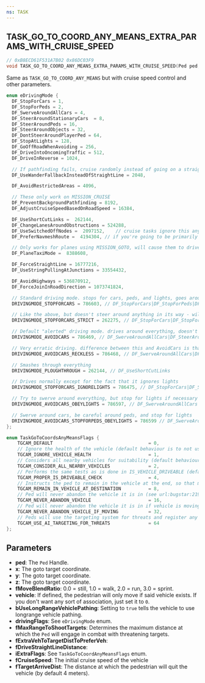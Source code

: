 ```yaml
---
ns: TASK
---
```

## TASK_GO_TO_COORD_ANY_MEANS_EXTRA_PARAMS_WITH_CRUISE_SPEED

```c
// 0xB8ECD61F531A7B02 0x86DC03F9
void TASK_GO_TO_COORD_ANY_MEANS_EXTRA_PARAMS_WITH_CRUISE_SPEED(Ped ped, float x, float y, float z, float fMoveBlendRatio, cs_type(Any) Vehicle vehicle, BOOL bUseLongRangeVehiclePathing, int drivingFlags, float fMaxRangeToShootTargets, cs_type(Any) float fExtraVehToTargetDistToPreferVeh, cs_type(Any) float fDriveStraightLineDistance, cs_type(Any) int iExtraFlags, float fCruiseSpeed, float fTargetArriveDist);
```

Same as `TASK_GO_TO_COORD_ANY_MEANS` but with cruise speed control and other parameters.

```c
enum eDrivingMode {
  DF_StopForCars = 1,
  DF_StopForPeds = 2,
  DF_SwerveAroundAllCars = 4,
  DF_SteerAroundStationaryCars	= 8,
  DF_SteerAroundPeds = 16,
  DF_SteerAroundObjects = 32,
  DF_DontSteerAroundPlayerPed = 64,
  DF_StopAtLights = 128,
  DF_GoOffRoadWhenAvoiding = 256,
  DF_DriveIntoOncomingTraffic = 512,
  DF_DriveInReverse = 1024,

  // If pathfinding fails, cruise randomly instead of going on a straight line
  DF_UseWanderFallbackInsteadOfStraightLine = 2048,

  DF_AvoidRestrictedAreas = 4096,

  // These only work on MISSION_CRUISE
  DF_PreventBackgroundPathfinding = 8192,
  DF_AdjustCruiseSpeedBasedOnRoadSpeed = 16384,

  DF_UseShortCutLinks =  262144,
  DF_ChangeLanesAroundObstructions = 524288,
  DF_UseSwitchedOffNodes =  2097152,	// cruise tasks ignore this anyway--only used for goto's
  DF_PreferNavmeshRoute =  4194304,	// if you're going to be primarily driving off road

  // Only works for planes using MISSION_GOTO, will cause them to drive along the ground instead of fly
  DF_PlaneTaxiMode =  8388608,

  DF_ForceStraightLine = 16777216,
  DF_UseStringPullingAtJunctions = 33554432,

  DF_AvoidHighways = 536870912,
  DF_ForceJoinInRoadDirection = 1073741824,

  // Standard driving mode. stops for cars, peds, and lights, goes around stationary obstructions
  DRIVINGMODE_STOPFORCARS = 786603, // DF_StopForCars|DF_StopForPeds|DF_SteerAroundObjects|DF_SteerAroundStationaryCars|DF_StopAtLights|DF_UseShortCutLinks|DF_ChangeLanesAroundObstructions,		// Obey lights too

  // Like the above, but doesn't steer around anything in its way - will only wait instead.
  DRIVINGMODE_STOPFORCARS_STRICT = 262275, // DF_StopForCars|DF_StopForPeds|DF_StopAtLights|DF_UseShortCutLinks, // Doesn't deviate an inch.

  // Default "alerted" driving mode. drives around everything, doesn't obey lights
  DRIVINGMODE_AVOIDCARS = 786469, // DF_SwerveAroundAllCars|DF_SteerAroundObjects|DF_UseShortCutLinks|DF_ChangeLanesAroundObstructions|DF_StopForCars,

  // Very erratic driving. difference between this and AvoidCars is that it doesn't use the brakes at ALL to help with steering
  DRIVINGMODE_AVOIDCARS_RECKLESS = 786468, // DF_SwerveAroundAllCars|DF_SteerAroundObjects|DF_UseShortCutLinks|DF_ChangeLanesAroundObstructions,

  // Smashes through everything
  DRIVINGMODE_PLOUGHTHROUGH = 262144, // DF_UseShortCutLinks

  // Drives normally except for the fact that it ignores lights
  DRIVINGMODE_STOPFORCARS_IGNORELIGHTS = 786475, // DF_StopForCars|DF_SteerAroundStationaryCars|DF_StopForPeds|DF_SteerAroundObjects|DF_UseShortCutLinks|DF_ChangeLanesAroundObstructions

  // Try to swerve around everything, but stop for lights if necessary
  DRIVINGMODE_AVOIDCARS_OBEYLIGHTS = 786597, // DF_SwerveAroundAllCars|DF_StopAtLights|DF_SteerAroundObjects|DF_UseShortCutLinks|DF_ChangeLanesAroundObstructions|DF_StopForCars

  // Swerve around cars, be careful around peds, and stop for lights
  DRIVINGMODE_AVOIDCARS_STOPFORPEDS_OBEYLIGHTS = 786599 // DF_SwerveAroundAllCars|DF_StopAtLights|DF_StopForPeds|DF_SteerAroundObjects|DF_UseShortCutLinks|DF_ChangeLanesAroundObstructions|DF_StopForCars
};

enum TaskGoToCoordsAnyMeansFlags {
	TGCAM_DEFAULT									= 0,
	// Ignore the health of the vehicle (default behaviour is to not use any vehicle with less than 600 health)
	TGCAM_IGNORE_VEHICLE_HEALTH						= 1,
	// Considers all nearby vehicles for suitability (default behaviour is to consider only the vehicle closest to the ped)
	TGCAM_CONSIDER_ALL_NEARBY_VEHICLES				= 2,
	// Performs the same tests as is done in IS_VEHICLE_DRIVEABLE (default behaviour is to just check the vehicle's health)
	TGCAM_PROPER_IS_DRIVEABLE_CHECK					= 4,
	// Instructs the ped to remain in the vehicle at the end, so that multiple tasks can be chained together (see url:bugstar:1778387)
	TGCAM_REMAIN_IN_VEHICLE_AT_DESTINATION			= 8,
	// Ped will never abandon the vehicle it is in (see url:bugstar:2196034)
	TGCAM_NEVER_ABANDON_VEHICLE						= 16,
	// Ped will never abandon the vehicle it is in if vehicle is moving (see url:bugstar:2225456)
	TGCAM_NEVER_ABANDON_VEHICLE_IF_MOVING			= 32,
	// Peds will use the targeting system for threats and register any threats they can attack (rather than just using the closest targetable ped)
	TGCAM_USE_AI_TARGETING_FOR_THREATS				= 64
};
```

## Parameters
* **ped**: The `Ped` Handle.
* **x**: The goto target coordinate.
* **y**: The goto target coordinate.
* **z**: The goto target coordinate.
* **fMoveBlendRatio**: 0.0 = still, 1.0 = walk, 2.0 = run, 3.0 = sprint.
* **vehicle**: If defined, the pedestrian will only move if said vehicle exists. If you don't want any sort of association, just set it to `0`.
* **bUseLongRangeVehiclePathing**: Setting to `true` tells the vehicle to use longrange vehicle pathing.
* **drivingFlags**: See `eDrivingMode` enum.
* **fMaxRangeToShootTargets**: Determines the maximum distance at which the `Ped` will engage in combat with threatening targets.
* **fExtraVehToTargetDistToPreferVeh**:
* **fDriveStraightLineDistance**: 
* **iExtraFlags**: See `TaskGoToCoordAnyMeansFlags` enum.
* **fCruiseSpeed**: The initial cruise speed of the vehicle 
* **fTargetArriveDist**:  The distance at which the pedestrian will quit the vehicle (by default 4 meters).

